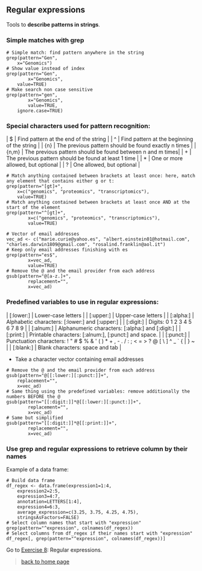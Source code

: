 <h2>Regular expressions</h2>

Tools to **describe patterns in strings**.

<h3>Simple matches with grep</h3>

```{r}
# Simple match: find pattern anywhere in the string
grep(pattern="Gen", 
	x="Genomics")
# Show value instead of index
grep(pattern="Gen", 
        x="Genomics",
	value=TRUE)
# Make search non case sensitive
grep(pattern="gen",
        x="Genomics",
        value=TRUE,
	ignore.case=TRUE)
```

<h3>Special characters used for pattern recognition:</h3>

| $ | Find pattern at the end of the string |
| ^ | Find pattern at the beginning of the string |
| {n} | The previous pattern should be found exactly n times |
| {n,m} | The previous pattern should be found between n and m times|
| + | The previous pattern should be found at least 1 time |
| * | One or more allowed, but optional |
| ? | One allowed, but optional |

```{r}
# Match anything contained between brackets at least once: here, match any element that contains either g or t:
grep(pattern="[gt]+", 
	x=c("genomics", "proteomics", "transcriptomics"), 
	value=TRUE)
# Match anything contained between brackets at least once AND at the start of the element
grep(pattern="^[gt]+",
        x=c("genomics", "proteomics", "transcriptomics"),
        value=TRUE)

# Vector of email addresses
vec_ad <- c("marie.curie@yahoo.es", "albert.einstein01@hotmail.com", "charles.darwin1809@gmail.com", "rosalind.franklin@aol.it")
# Keep only email addresses finishing with es
grep(pattern="es$",
        x=vec_ad,
        value=TRUE)
# Remove the @ and the email provider from each address
gsub(pattern="@[a-z.]+",
        replacement="",
        x=vec_ad)
```

<h3>Predefined variables to use in regular expressions:</h3>

| [:lower:] | Lower-case letters |
| [:upper:] | Upper-case letters |
| [:alpha:] | Alphabetic characters: [:lower:] and [:upper:] |
| [:digit:] | Digits: 0 1 2 3 4 5 6 7 8 9 |
| [:alnum:] | Alphanumeric characters: [:alpha:] and [:digit:] |
| [:print:] | Printable characters: [:alnum:], [:punct:] and space. |
| [:punct:] | Punctuation characters: ! " # $ % & ' ( ) * + , - . / : ; < = > ? @ [ \ ] ^ _ ` { | } ~ |
| [:blank:] | Blank characters: space and tab |


* Take a character vector containing email addresses

```{r}
# Remove the @ and the email provider from each address
gsub(pattern="@[[:lower:][:punct:]]+", 
	replacement="", 
	x=vec_ad)
# Same thing using the predefined variables: remove additionally the numbers BEFORE the @
gsub(pattern="[[:digit:]]*@[[:lower:][:punct:]]+",
        replacement="",
        x=vec_ad)
# Same but simplified
gsub(pattern="[[:digit:]]*@[[:print:]]+",
        replacement="",
        x=vec_ad)
```

<h3>Use grep and regular expressions to retrieve column by their names</h3>

Example of a data frame:

```{r}
# Build data frame
df_regex <- data.frame(expression1=1:4, 
	expression2=2:5, 
	expression3=4:7, 
	annotation=LETTERS[1:4], 
	expression4=6:3, 
	average_expression=c(3.25, 3.75, 4.25, 4.75),
	stringsAsFactors=FALSE)
# Select column names that start with "expression"
grep(pattern="^expression", colnames(df_regex))
# Select columns from df_regex if their names start with "expression"
df_regex[, grep(pattern="^expression", colnames(df_regex))]
```

Go to [Exercise 8](https://sbcrg.github.io/CRG_RIntroduction/exercise8): Regular expressions.
<br>

> [back to home page](https://sbcrg.github.io/CRG_RIntroduction)
